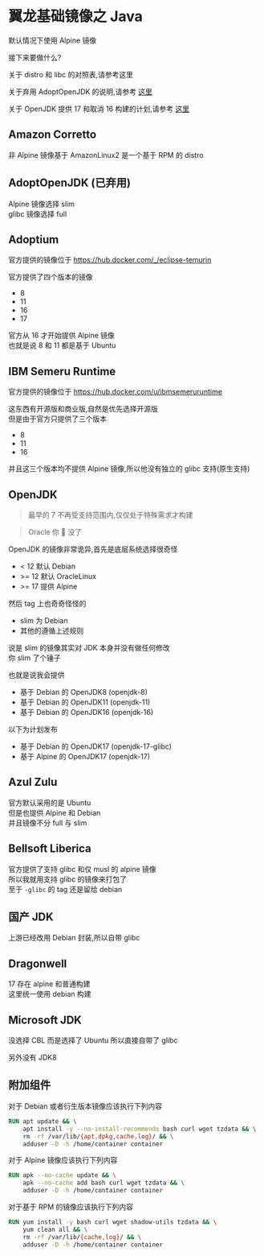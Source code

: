 # 翼龙基础镜像之 Java

默认情况下使用 Alpine 镜像

接下来要做什么?

关于 distro 和 libc 的对照表,请参考这里

关于弃用 AdoptOpenJDK 的说明,请参考 [这里](adopt-deprecation.md)

关于 OpenJDK 提供 17 和取消 16 构建的计划,请参考 [这里](deprecation-of-16.md)

## Amazon Corretto

非 Alpine 镜像基于 AmazonLinux2 是一个基于 RPM 的 distro

## AdoptOpenJDK (已弃用)

Alpine 镜像选择 slim  
glibc 镜像选择 full

## Adoptium

官方提供的镜像位于 <https://hub.docker.com/_/eclipse-temurin>

官方提供了四个版本的镜像

- 8
- 11
- 16
- 17

官方从 16 才开始提供 Alpine 镜像  
也就是说 8 和 11 都是基于 Ubuntu

## IBM Semeru Runtime

官方提供的镜像位于 <https://hub.docker.com/u/ibmsemeruruntime>

这东西有开源版和商业版,自然是优先选择开源版  
但是由于官方只提供了三个版本

- 8
- 11
- 16

并且这三个版本均不提供 Alpine 镜像,所以他没有独立的 glibc 支持(原生支持)

## OpenJDK

> 最早的 7 不再受支持范围内,仅仅处于特殊需求才构建

> Oracle 你 🐴 没了

OpenJDK 的镜像非常诡异,首先是底层系统选择很奇怪

- < 12 默认 Debian
- \>= 12 默认 OracleLinux
- \>= 17 提供 Alpine

然后 tag 上也奇奇怪怪的

- slim 为 Debian
- 其他的遵循上述规则

说是 slim 的镜像其实对 JDK 本身并没有做任何修改  
你 slim 了个锤子

也就是说我会提供

- 基于 Debian 的 OpenJDK8 (openjdk-8)
- 基于 Debian 的 OpenJDK11 (openjdk-11)
- 基于 Debian 的 OpenJDK16 (openjdk-16)

以下为计划发布

- 基于 Debian 的 OpenJDK17 (openjdk-17-glibc)
- 基于 Alpine 的 OpenJDK17 (openjdk-17)

## Azul Zulu

官方默认采用的是 Ubuntu  
但是也提供 Alpine 和 Debian  
并且镜像不分 full 与 slim

## Bellsoft Liberica

官方提供了支持 glibc 和仅 musl 的 alpine 镜像  
所以我就用支持 glibc 的镜像来打包了  
至于 `-glibc` 的 tag 还是留给 debian

## 国产 JDK

上游已经改用 Debian 封装,所以自带 glibc

## Dragonwell

17 存在 alpine 和普通构建  
这里统一使用 debian 构建

## Microsoft JDK

没选择 CBL 而是选择了 Ubuntu 所以直接自带了 glibc

另外没有 JDK8

## 附加组件

对于 Debian 或者衍生版本镜像应该执行下列内容

```dockerfile
RUN apt update && \
    apt install -y --no-install-recommends bash curl wget tzdata && \
    rm -rf /var/lib/{apt,dpkg,cache,log}/ && \
    adduser -D -h /home/container container
```

对于 Alpine 镜像应该执行下列内容

```dockerfile
RUN apk --no-cache update && \
    apk --no-cache add bash curl wget tzdata && \
    adduser -D -h /home/container container
```

对于基于 RPM 的镜像应该执行下列内容

```dockerfile
RUN yum install -y bash curl wget shadow-utils tzdata && \
    yum clean all && \
    rm -rf /var/lib/{cache,log}/ && \
    adduser -D -h /home/container container
```
